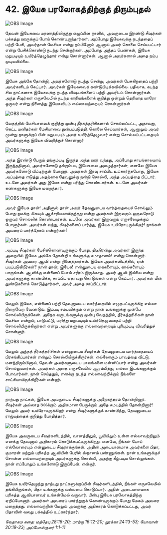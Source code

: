 # 42. இயேசு பரலோகத்திற்குத் திரும்புதல்

![OBS Image](https://cdn.door43.org/obs/jpg/360px/obs-en-42-01.jpg)

தேவன் இயேசுவை மரணத்திலிருந்து எழுப்பின நாளில், அவருடைய இரண்டு சீஷர்கள் பக்கத்து ஊருக்குப் போய் கொண்டிருந்தார்கள். அப்போது இயேசுவுக்கு நடந்ததைப் பற்றி பேசி, அவர்தான் மேசியா என்று நம்பினோம் ஆனால் அவர் கொலை செய்யபட்டார் என்று பேசிக்கொண்டு நடந்து சென்றார்கள். அப்போது அந்தப் பெண்கள், இயேசு மறுபடியும் உயிர்த்தெழுந்தார் என்று சொன்னார்கள். ஆனால் அவர்களால் அதை நம்ப முடியவில்லை.

![OBS Image](https://cdn.door43.org/obs/jpg/360px/obs-en-42-02.jpg)

இயேசு அங்கே தோன்றி, அவர்களோடு நடந்து சென்று, அவர்கள் பேசுகிறதைப் பற்றி அவர்களிடம் கேட்டார். அவர்கள் இயேசுவைக் கண்டுபிடிக்கவில்லை. பதிலாக, கடந்த சில நாட்களாக இயேசுவுக்கு நடந்த விஷயங்களைப் பற்றி  அவரிடம் சொன்னார்கள். அந்த சீஷர்கள் எருசலேமில் நடந்த காரியங்களைக் குறித்து ஒன்றும் தெரியாத யாரோ ஒருவர் என்று நினைத்து இயேசுவிடம் எல்லாவற்றையும் சொன்னார்கள் 

![OBS Image](https://cdn.door43.org/obs/jpg/360px/obs-en-42-03.jpg)

வேதத்தில் மேசியாவைக் குறித்து முன்பு தீர்கத்தரிசிகளால் சொல்லப்பட்ட, அதாவது, கெட்ட மனிதர்கள் மேசியாவை துன்பப்படுத்தி, கொலை செய்வார்கள், ஆனாலும் அவர் மூன்று நாளுக்குப் பின் மறுபடியும் அவர் உயிர்த்தெழுவார் என்று சொல்லப்பட்டதையும் அவர்களுக்கு இயேசு விவரித்துச் சொன்னார்

![OBS Image](https://cdn.door43.org/obs/jpg/360px/obs-en-42-04.jpg)

அந்த இரண்டு பேரும் தங்கும்படி இருந்த அந்த ஊர் வந்தது, அப்போது சாயங்காலமாய் இருந்ததினால், அவர்களோடு தங்கும்படி இயேசுவை அழைத்தார்கள், எனவே இயேசு அவர்களோடு வீட்டிற்குள் போனார். அவர்கள் இரவு சாப்பிட உட்கார்ந்தபோது, இயேசு அப்பத்தை எடுத்து அதற்காக தேவனுக்கு நன்றி சொல்லி, அந்த அப்பத்தை பிட்டார். உடனே அவர்கள் அது இயேசு என்று புரிந்து கொண்டார்கள். உடனே அவர்கள் கண்களுக்கு இயேசு மறைந்தார்.   

![OBS Image](https://cdn.door43.org/obs/jpg/360px/obs-en-42-05.jpg)

அவர் இயேசு தான்! அதினால் தான் அவர் தேவனுடைய வார்த்தையைச் சொல்லும் போது நமக்கு மிகவும் ஆச்சரியமாயிருந்தது என்று அவர்கள் இருவரும் ஒருவரோடு ஒருவர் சொல்லிக் கொண்டார்கள். உடனே அவர்கள் இருவரும் எருசலேமுக்குப் போனார்கள். அவர்கள் வந்து, சீஷர்களைப் பார்த்து, இயேசு உயிரோடிருக்கிறார்! நாங்கள் அவரைப் பார்த்தோம் என்றார்கள்! 

![OBS Image](https://cdn.door43.org/obs/jpg/360px/obs-en-42-06.jpg)

அப்படி சீஷர்கள் பேசிக்கொண்டிருக்கும் போது, திடீரென்று அவர்கள் இருந்த அறையில் இயேசு அங்கே தோன்றி உங்களுக்கு சமாதானம்! என்று சொன்னார். சீஷர்கள் அவரை ஆவி என்று நினைத்தார்கள். இயேசு அவர்களிடத்தில், ஏன் பயப்படுகிறீர்கள்? நான் தான், இயேசு! என்னுடைய கைகளையும், கால்களையும் பாருங்கள். ஆவிக்கு என்னைப் போல் சரீரம் இருக்காது. அவர் ஆவி இல்லை என்று அவர்களுக்கு காண்பிக்க, சாப்பிட ஏதாவது கொடுங்கள் என்று கேட்டார். அவர்கள் மீன் துண்டுகளைக் கொடுத்தார்கள், அவர் அதை சாப்பிட்டார். 

![OBS Image](https://cdn.door43.org/obs/jpg/360px/obs-en-42-07.jpg)

மேலும் இயேசு, என்னைப் பற்றி தேவனுடைய வார்த்தையில் எழுதபட்டிருக்கிற எல்லா நிறைவேற வேண்டும். இப்படி சம்பவிக்கும் என்று நான் உங்களுக்கு முன்பே சொல்லியிருக்கேன். அநேக வருடங்களுக்கு முன்பு வேதத்தில், தீர்கத்தரிசிகள் நான் மேசியா என்றும், பாடுபட்டு, மரித்து மறுபடியும் உயிர்தெழுவதைப் பற்றி சொல்லியிருக்கிறார்கள் என்று அவர்களுக்கு எல்லாவற்றையும் புரியும்படி விவரித்துச் சொன்னார். 

![OBS Image](https://cdn.door43.org/obs/jpg/360px/obs-en-42-08.jpg)

மேலும் அந்தத் தீர்கத்தரிசிகள் என்னுடைய சீஷர்கள் தேவனுடைய வார்த்தையைப் பிரசங்கிப்பார்கள் என்றும் சொல்லியிருக்கிறார்கள். எல்லோரும் பாவத்தை விட்டு, மனந்திரும்பினால், தேவன் அவர்களுடைய பாவங்களை மன்னிப்பார் என்று அவர்கள் சொல்லுவார்கள். அவர்கள் அதை எருசலேமில் ஆரம்பித்து, எல்லா இடங்களுக்கும் போவார்கள். நான் செய்ததும், எனக்கு நடந்த எல்லாவற்றிக்கும் நீங்களே சாட்சியாயிருக்கிறீர்கள் என்றார். 

![OBS Image](https://cdn.door43.org/obs/jpg/360px/obs-en-42-09.jpg)

நாற்பது நாட்கள், இயேசு அவருடைய சீஷர்களுக்கு அநேகந்தரம் தோன்றினார். சீஷர்கள் அல்லாத 5௦௦க்கும் அதிகமான பேருக்கும் அதே சமயத்தில் தோன்றினார்! மேலும் அவர் உயிரோடிருக்கிறார் என்று சீஷர்களுக்குக் காண்பித்து, தேவனுடைய ராஜ்யத்தைக் குறித்து போதித்தார். 

![OBS Image](https://cdn.door43.org/obs/jpg/360px/obs-en-42-10.jpg)

இயேசு அவருடைய சீஷர்களிடத்தில், வானத்திலும், பூமியிலும் உள்ள எல்லாவற்றிலும் எனக்கு தேவனால் அதிகாரம் கொடுக்கபட்டிருக்கிறது. எனவே, நீங்கள் போய் எல்லோரையும் என்னுடைய சீஷராக்குங்கள். அதின் அடையாளமாக அவர்களை பிதா, குமாரன் மற்றும் பரிசுத்த ஆவியின் பேரில் ஸ்நானம் பண்ணுங்கள். நான் உங்களுக்குச் சொன்ன எல்லாவற்றையும் அவர்களுக்கு சொல்லி, அதற்கு கீழ்படிய சொல்லுங்கள். நான் எப்போதும் உங்களோடு இருப்பேன். என்றார்.

![OBS Image](https://cdn.door43.org/obs/jpg/360px/obs-en-42-11.jpg)

இயேசு உயிர்தெழுந்து நாற்பது நாட்களுக்குப்பின் சீஷர்களிடத்தில், நீங்கள் எருசலேமில் தங்கியிருங்கள், பிதா உங்களுக்கு வல்லமை கொடுப்பார். அதின் அடையாளமாக பரிசுத்த ஆவியானவர் உங்கள்மேல் வருவார். பின்பு இயேசு பரலோகத்திற்கு ஏறிப்போனார். அவர்கள் அவரைப் பார்த்துகுக் கொண்டிருக்கும் போது மேகம் அவரை மறைத்தது. எல்லாவற்றின் மேலும் அவருக்கு அதிகாரம் கொடுக்கப்பட்டது, அவர் பிதாவின் வலது பக்கத்தில் உட்கார்ந்தார்.

_வேதாகம கதை: மத்தேயு 28:16-20; மாற்கு 16:12-20; லூக்கா 24:13-53; யோவான் 20:19-23; அப்போஸ்தலர் 1:1-11_


